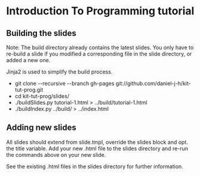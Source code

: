 Introduction To Programming tutorial
====================================

Building the slides
-------------------

Note: The build directory already contains the latest slides.
You only have to re-build a slide if you modified a corresponding file in the slide directory, or added a new one.

Jinja2 is used to simplify the build process.

* git clone --recursive --branch gh-pages git://github.com/daniel-j-h/kit-tut-prog.git
* cd kit-tut-prog/slides/
* ./buildSlides.py tutorial-1.html > ../build/tutorial-1.html
* ./buildIndex.py ../build/ > ../index.html


Adding new slides
-----------------

All slides should extend from slide.tmpl, override the slides block and opt. the title variable.
Add your new .html file to the slides directory and re-run the commands above on your new slide.

See the existing .html files in the slides directory for further information.
